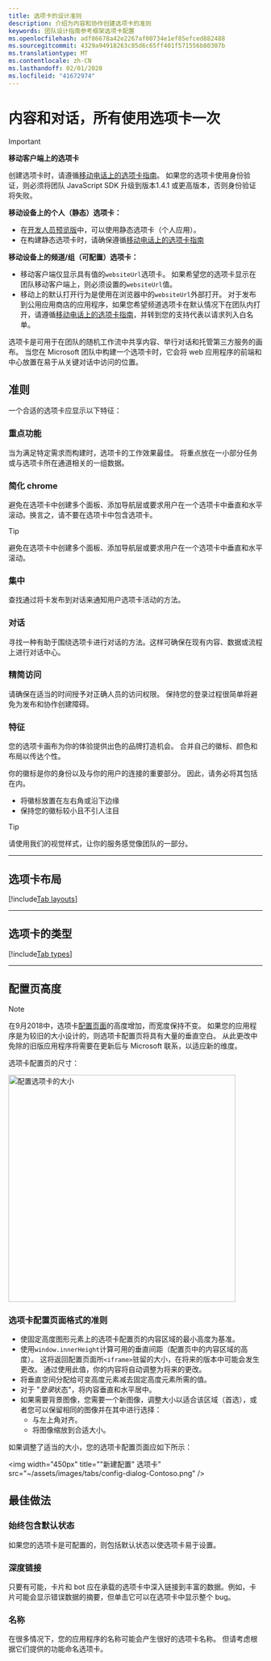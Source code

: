 ```yaml
---
title: 选项卡的设计准则
description: 介绍为内容和协作创建选项卡的准则
keywords: 团队设计指南参考框架选项卡配置
ms.openlocfilehash: adf86678a42e2267af00734e1ef85efced882488
ms.sourcegitcommit: 4329a94918263c85d6c65ff401f571556b80307b
ms.translationtype: MT
ms.contentlocale: zh-CN
ms.lasthandoff: 02/01/2020
ms.locfileid: "41672974"
---
```

# <a name="content-and-conversations-all-at-once-using-tabs"></a>内容和对话，所有使用选项卡一次

> [!Important]
> **移动客户端上的选项卡**
>
> 创建选项卡时，请遵循[移动电话上的选项卡指南](~/tabs/design/tabs-mobile.md)。 如果您的选项卡使用身份验证，则必须将团队 JavaScript SDK 升级到版本1.4.1 或更高版本，否则身份验证将失败。
>
> **移动设备上的个人（静态）选项卡：**
>
> * 在[开发人员预览版](~/resources/dev-preview/developer-preview-intro.md)中，可以使用静态选项卡（个人应用）。
> * 在构建静态选项卡时，请确保遵循[移动电话上的选项卡指南](~/tabs/design/tabs-mobile.md)
>
> **移动设备上的频道/组（可配置）选项卡：**
>
> * 移动客户端仅显示具有值的`websiteUrl`选项卡。 如果希望您的选项卡显示在团队移动客户端上，则必须设置的`websiteUrl`值。
> * 移动上的默认打开行为是使用在浏览器中的`websiteUrl`外部打开。 对于发布到公用应用商店的应用程序，如果您希望频道选项卡在默认情况下在团队内打开，请遵循[移动电话上的选项卡指南](~/tabs/design/tabs-mobile.md)，并转到您的支持代表以请求列入白名单。

选项卡是可用于在团队的随机工作流中共享内容、举行对话和托管第三方服务的画布。 当您在 Microsoft 团队中构建一个选项卡时，它会将 web 应用程序的前端和中心放置在易于从关键对话中访问的位置。

## <a name="guidelines"></a>准则

一个合适的选项卡应显示以下特征：

### <a name="focused-functionality"></a>重点功能

当为满足特定需求而构建时，选项卡的工作效果最佳。 将重点放在一小部分任务或与选项卡所在通道相关的一组数据。

### <a name="reduced-chrome"></a>简化 chrome

避免在选项卡中创建多个面板、添加导航层或要求用户在一个选项卡中垂直和水平滚动。换言之，请不要在选项卡中包含选项卡。

> [!TIP]
> 避免在选项卡中创建多个面板、添加导航层或要求用户在一个选项卡中垂直和水平滚动。

### <a name="integration"></a>集中

查找通过将卡发布到对话来通知用户选项卡活动的方法。

### <a name="conversational"></a>对话

寻找一种有助于围绕选项卡进行对话的方法。这样可确保在现有内容、数据或流程上进行对话中心。

### <a name="streamlined-access"></a>精简访问

请确保在适当的时间授予对正确人员的访问权限。 保持您的登录过程很简单将避免为发布和协作创建障碍。

### <a name="personality"></a>特征

您的选项卡画布为你的体验提供出色的品牌打造机会。 合并自己的徽标、颜色和布局以传达个性。

你的徽标是你的身份以及与你的用户的连接的重要部分。 因此，请务必将其包括在内。

* 将徽标放置在左右角或沿下边缘
* 保持您的徽标较小且不引人注目

> [!TIP]
> 请使用我们的视觉样式，让你的服务感觉像团队的一部分。

---

## <a name="tab-layouts"></a>选项卡布局

[!include[Tab layouts](~/includes/design/tab-layouts.html)]

---

## <a name="types-of-tabs"></a>选项卡的类型

[!include[Tab types](~/includes/design/tab-types.html)]

---

## <a name="configuration-page-height"></a>配置页高度

>[!NOTE]
>在9月2018中，选项卡[配置页面](~/tabs/how-to/create-tab-pages/configuration-page.md)的高度增加，而宽度保持不变。 如果您的应用程序是为较旧的大小设计的，则选项卡配置页将具有大量的垂直空白。 从此更改中免除的旧版应用程序将需要在更新后与 Microsoft 联系，以适应新的维度。

选项卡配置页的尺寸：

<img width="450px" title="配置选项卡的大小" src="~/assets/images/tabs/config-dialog-Contoso2.png" />

### <a name="guidelines-for-tab-configuration-page-format"></a>选项卡配置页面格式的准则

* 使固定高度图形元素上的选项卡配置页的内容区域的最小高度为基准。
* 使用`window.innerHeight`计算可用的垂直间距（配置页中的内容区域的高度）。 这将返回配置页面所`<iframe>`驻留的大小，在将来的版本中可能会发生更改。 通过使用此值，你的内容将自动调整为将来的更改。
* 将垂直空间分配给可变高度元素减去固定高度元素所需的值。
* 对于 "*登录*状态"，将内容垂直和水平居中。
* 如果需要背景图像，您需要一个新图像，调整大小以适合该区域（首选），或者您可以保留相同的图像并在其中进行选择：
  * 与左上角对齐。
  * 将图像缩放到合适大小。

如果调整了适当的大小，您的选项卡配置页面应如下所示：

<img width="450px" title=""新建配置" 选项卡" src="~/assets/images/tabs/config-dialog-Contoso.png" />

## <a name="best-practices"></a>最佳做法

### <a name="always-include-a-default-state"></a>始终包含默认状态

如果您的选项卡是可配置的，则包括默认状态以使选项卡易于设置。

### <a name="deep-linking"></a>深度链接

只要有可能，卡片和 bot 应在承载的选项卡中深入链接到丰富的数据。例如，卡片可能会显示错误数据的摘要，但单击它可以在选项卡中显示整个 bug。

### <a name="naming"></a>名称

在很多情况下，您的应用程序的名称可能会产生很好的选项卡名称。 但请考虑根据它们提供的功能命名选项卡。
